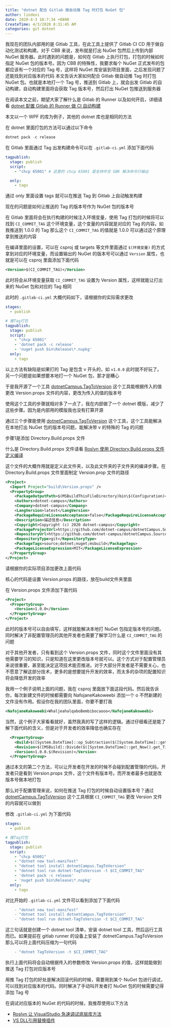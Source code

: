 ```yaml
---
title: "dotnet 配合 Gitlab 做自动推 Tag 时打包 NuGet 包"
author: lindexi
date: 2020-4-3 10:7:34 +0800
CreateTime: 4/3/2020 8:31:45 AM
categories: git dotnet
---
```


我现在的团队内部用的是 Gitlab 工具，在此工具上提供了 Gitlab CI CD 用于做自动化测试和构建。对于 CBB 来说，发布就是打出 NuGet 包然后上传到内部 NuGet 服务器。此时遇到的问题是，如何在 Gitlab 上执行打包，打包的时候如何指定 NuGet 包的版本号。因为 CBB 的特殊性，我要求每个 NuGet 正式发布的包都应该有一个对应的 Tag 号，这样将 NuGet 库安装到项目里面，之后发现问题了还能找到对应版本的代码
本文告诉大家如何配合 Gitlab 做自动推 Tag 时打包 NuGet 包。也就是本地打一个 Tag 号，推送到 Gitlab 上，就会出发 Gitlab 的自动构建，自动构建里面将会获取 Tag 版本号，然后打出 NuGet 包推送到服务器

<!--more-->


<!-- CreateTime:4/3/2020 8:31:45 AM -->

<!-- 发布 -->

在阅读本文之前，期望大家了解什么是 Gitlab 的 Runner 以及如何开启，详细请看 [dotnet 配置 Gitlab 的 Runner 做 CI 自动构建](https://blog.lindexi.com/post/dotnet-%E9%85%8D%E7%BD%AE-Gitlab-%E7%9A%84-Runner-%E5%81%9A-CI-%E8%87%AA%E5%8A%A8%E6%9E%84%E5%BB%BA.html )

本文以一个 WPF 的库为例子，其他的 dotnet 库也是相同的方法

在 dotnet 里面打包的方法可以通过以下命令

```csharp
dotnet pack -c release
```

在 Gitlab 里面通过 Tag 出发构建命令可以在 `.gitlab-ci.yml` 添加下面代码

```yaml
tagpublish:
  stage: publish
  script:
    - "chcp 65001" # 这里的 chcp 65001 是支持中文 GBK 解决命令行输出

  only:
    - tags
```

通过 only 里面设置 tags 就可以在推送 Tag 到 Gitlab 上自动触发构建

现在的问题是如何让推送的 Tag 的版本号作为 NuGet 包的版本号

在 Gitlab 里面将会在执行构建的时候注入环境变量，使用 Tag 打包的时候将可以找到 `CI_COMMIT_TAG` 这个环境变量，这个变量的内容就是对应的 Tag 的内容。如我推送到 1.0.0 的 Tag 那么这个 `CI_COMMIT_TAG` 的值就是 1.0.0 可以通过这个原理拿到推送的内容

在编译里面的设置，可以在 csproj 或 targets 等文件里面通过 `$(环境变量)` 的方式拿到对应的环境变量，而设置输出的 NuGet 的版本号可以通过 `Version` 属性，也就是可以在 csproj 里面添加下面代码

```xml
<Version>$(CI_COMMIT_TAG)</Version>
```

此时将会从环境变量获取 `CI_COMMIT_TAG` 设置为 Version 属性，这样就能让打出来的 NuGet 包和对应的 Tag 相同

此时的 `.gitlab-ci.yml` 大概代码如下，请根据你的实际需求更改

```yaml
stages:
  - publish

# 推Tag打包
tagpublish:
  stage: publish
  script:
    - "chcp 65001"
    - 'dotnet pack -c release'
    - 'nuget push bin\Release\*.nupkg'
  only:
    - tags

```

以上方法有缺陷是如果打的 Tag 是包含 v 开头的，如 `v1.0.0` 此时就不好玩了。另一个问题是如果想要本地打一个 NuGet 包，那才是糟心

于是我开源了一个工具 [dotnetCampus.TagToVersion](https://github.com/dotnet-campus/dotnetCampus.TagToVersion ) 这个工具能根据传入的值更改 Version.props 文件的内容，更改为传入的值的版本号

使用这个工具的步骤就相对多了一点了，我在内部做了一个 dotnet 模版，减少了这些步骤。因为是内部用的模版我也没有打算开源

通过三个步骤能使用 [dotnetCampus.TagToVersion](https://github.com/dotnet-campus/dotnetCampus.TagToVersion ) 这个工具，这个工具能解决在本地打出 NuGet 包的版本号问题，能解决带 v 的特殊的 Tag 的问题

步骤1是添加 Directory.Build.props 文件

什么是 Directory.Build.props 文件请看 [Roslyn 使用 Directory.Build.props 文件定义编译](https://blog.lindexi.com/post/Roslyn-%E4%BD%BF%E7%94%A8-Directory.Build.props-%E6%96%87%E4%BB%B6%E5%AE%9A%E4%B9%89%E7%BC%96%E8%AF%91.html )

这个文件的大概作用就是定义此文件夹，以及此文件夹的子文件夹的编译步骤。在 Directory.Build.props 文件里面制定 Version.prop 文件的路径

```xml
<Project>
  <Import Project="build\Version.props" />
  <PropertyGroup>
    <PackageOutputPath>$(MSBuildThisFileDirectory)bin\$(Configuration)</PackageOutputPath>
    <Authors>dotnet-campus</Authors>
    <Company>dotnet-campus</Company>
    <LangVersion>latest</LangVersion>
    <PackageRequireLicenseAcceptance>false</PackageRequireLicenseAcceptance>
    <Description>描述信息</Description>
    <Copyright>Copyright (c) 2020 dotnet-campus</Copyright>
    <PackageProjectUrl>https://github.com/dotnet-campus/dotnetCampus.SourceYard</PackageProjectUrl>
    <RepositoryUrl>https://github.com/dotnet-campus/dotnetCampus.SourceYard.git</RepositoryUrl>
    <RepositoryType>git</RepositoryType>
    <PackageTags>source;dotnet;nuget;msbuild</PackageTags>
    <PackageLicenseExpression>MIT</PackageLicenseExpression>
  </PropertyGroup>
</Project>
```

请根据你的实际项目添加更改上面代码

核心的代码是设置 Version.props 的路径，放在build文件夹里面

在 Version.props 文件添加下面代码

```xml
<Project>
  <PropertyGroup>
    <Version>1.0.0</Version>
  </PropertyGroup>
</Project>
```

此时的版本号可以自由填写，这样就能解决本地打 NuGet 包指定版本号的问题。同时解决了非配置管理员的其他开发者也需要了解学习什么是 `CI_COMMIT_TAG` 的问题

对于其他开发者，只有看到这个 Version.props 文件，同时这个文件里面没有其他需要学习的知识，只是知道在这里更改版本号就可以。这个方式对于配置管理员来说很重要，甚至能决定这项技术能否推进。对于大部分开发者是不需要关心，也不愿意了解这部分技术，更多的是想要提升开发的效率，而太多的杂项的配置知识将会降低开发的效率

我用一个例子说明上面的问题，我在 csproj 里面放下面这段代码。然后我告诉你，每次新建文件的时候都需要向 NafojaneKakoweebi 添加一个 o 不然新建的文件没有作用。假设你在我的团队里面，你要不要打我

```xml
<NafojaneKakoweebi>WhaljeahalqaboBembibocaooo</NafojaneKakoweebi>
```

当然，这个例子大家看看就好，虽然我真的写了这样的逻辑。通过仔细看还是能了解下面代码的含义，但是对于开发者的效率降低也确实存在

```xml
  <PropertyGroup>
    <Build>$([System.DateTime]::op_Subtraction($([System.DateTime]::get_Now().get_Date()),$([System.DateTime]::new(2000,1,1))).get_TotalDays())</Build>
    <Revision>$([MSBuild]::Divide($([System.DateTime]::get_Now().get_TimeOfDay().get_TotalSeconds()), 2).ToString('F0'))</Revision>
    <Version>1.0.0.$(Revision)</Version>
  </PropertyGroup>
```

通过本文的第二个方法，可以让开发者在开发的时候不会碰到配置管理的代码，开发者只是看到 Version.props 文件，这个文件有版本号。而开发者最多也就是改版本号做本地打包

那么对于配置管理来说，如何在推送 Tag 打包的时候自动设置版本号？通过 [dotnetCampus.TagToVersion](https://github.com/dotnet-campus/dotnetCampus.TagToVersion ) 这个工具根据  `CI_COMMIT_TAG` 更改 Version 文件的内容就可以做到

修改 `.gitlab-ci.yml` 为下面代码

```yaml
stages:
  - publish

# 推Tag打包
tagpublish:
  stage: publish
  script:
    - "chcp 65001"
    - "dotnet new tool-manifest"
    - "dotnet tool install dotnetCampus.TagToVersion"
    - "dotnet tool run dotnet-TagToVersion -t $CI_COMMIT_TAG"
    - 'dotnet pack -c release'
    - 'nuget push bin\Release\*.nupkg'
  only:
    - tags
```

对比开始的 `.gitlab-ci.yml` 文件可以看到添加了下面代码

```csharp
    - "dotnet new tool-manifest"
    - "dotnet tool install dotnetCampus.TagToVersion"
    - "dotnet tool run dotnet-TagToVersion -t $CI_COMMIT_TAG"
```

这三句话就是创建一个 dotnet tool 清单，安装 dotnet tool 工具，然后运行工具而已。如果提前在 gitlab runner 的设备上安装了 dotnetCampus.TagToVersion 那么可以将上面代码压缩为一句代码

```csharp
    - "dotnet TagToVersion -t $CI_COMMIT_TAG"
```

执行上面代码将会自动根据传入的参数修改 Version.props 的值，这样就能做到推送 Tag 打包对应版本号

用推 Tag 打包的好处是解决回滚代码的时候，需要用到某个 NuGet 包进行调试，可以找到对应版本的代码。同时解决了手动叫开发者打 NuGet 包的时候需要记得添加 Tag 号

在调试对应版本的 NuGet 的代码的时候，我推荐使用以下方法

- [Roslyn 让 VisualStudio 急速调试底层库方法](https://blog.lindexi.com/post/Roslyn-%E8%AE%A9-VisualStudio-%E6%80%A5%E9%80%9F%E8%B0%83%E8%AF%95%E5%BA%95%E5%B1%82%E5%BA%93%E6%96%B9%E6%B3%95.html )
- [VS DLL引用替换插件](https://github.com/dotnet-campus/DllReferencePathChanger )

